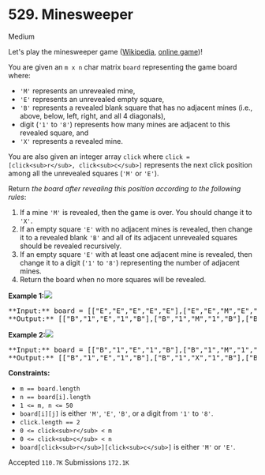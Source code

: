 # 529. Minesweeper

Medium

Let's play the minesweeper game ([Wikipedia](https://en.wikipedia.org/wiki/Minesweeper_(video_game)), [online game](http://minesweeperonline.com/))!

You are given an `m x n` char matrix `board` representing the game board where:

* `'M'` represents an unrevealed mine,
* `'E'` represents an unrevealed empty square,
* `'B'` represents a revealed blank square that has no adjacent mines (i.e., above, below, left, right, and all 4 diagonals),
* digit (`'1'` to `'8'`) represents how many mines are adjacent to this revealed square, and
* `'X'` represents a revealed mine.

You are also given an integer array `click` where `click = [click<sub>r</sub>, click<sub>c</sub>]` represents the next click position among all the unrevealed squares (`'M'` or `'E'`).

Return _the board after revealing this position according to the following rules_:

1.  If a mine `'M'` is revealed, then the game is over. You should change it to `'X'`.
2.  If an empty square `'E'` with no adjacent mines is revealed, then change it to a revealed blank `'B'` and all of its adjacent unrevealed squares should be revealed recursively.
3.  If an empty square `'E'` with at least one adjacent mine is revealed, then change it to a digit (`'1'` to `'8'`) representing the number of adjacent mines.
4.  Return the board when no more squares will be revealed.

**Example 1:**![](https://assets.leetcode.com/uploads/2018/10/12/minesweeper_example_1.png)

<pre>
**Input:** board = [["E","E","E","E","E"],["E","E","M","E","E"],["E","E","E","E","E"],["E","E","E","E","E"]], click = [3,0]
**Output:** [["B","1","E","1","B"],["B","1","M","1","B"],["B","1","1","1","B"],["B","B","B","B","B"]]
</pre>

**Example 2:**![](https://assets.leetcode.com/uploads/2018/10/12/minesweeper_example_2.png)

<pre>
**Input:** board = [["B","1","E","1","B"],["B","1","M","1","B"],["B","1","1","1","B"],["B","B","B","B","B"]], click = [1,2]
**Output:** [["B","1","E","1","B"],["B","1","X","1","B"],["B","1","1","1","B"],["B","B","B","B","B"]]
</pre>

**Constraints:**

* `m == board.length`
* `n == board[i].length`
* `1 <= m, n <= 50`
* `board[i][j]` is either `'M'`, `'E'`, `'B'`, or a digit from `'1'` to `'8'`.
* `click.length == 2`
* `0 <= click<sub>r</sub> < m`
* `0 <= click<sub>c</sub> < n`
* `board[click<sub>r</sub>][click<sub>c</sub>]` is either `'M'` or `'E'`.

Accepted `110.7K` Submissions `172.1K`
